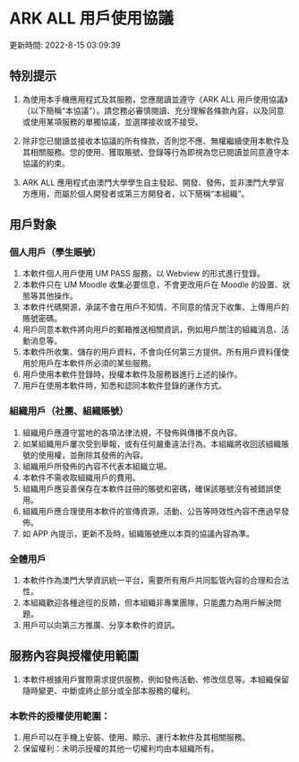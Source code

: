 # ARK ALL 用戶使用協議

更新時間: 2022-8-15 03:09:39

## 特別提示

1. 為使用本手機應用程式及其服務，您應閱讀並遵守《ARK ALL 用戶使用協議》（以下簡稱“本協議”）。請您務必審慎閱讀、充分理解各條款內容，以及同意或使用某項服務的單獨協議，並選擇接收或不接受。

2. 除非您已閱讀並接收本協議的所有條款，否則您不應、無權繼續使用本軟件及其相關服務。您的使用、獲取賬號、登錄等行為即視為您已閱讀並同意遵守本協議的約束。

3. ARK ALL 應用程式由澳門大學學生自主發起、開發、發佈，並非澳門大學官方應用，而屬於個人開發者或第三方開發者，以下簡稱“本組織”。

## 用戶對象

### 個人用戶（學生賬號）

1. 本軟件個人用戶使用 UM PASS 服務，以 Webview 的形式進行登錄。
2. 本軟件只在 UM Moodle 收集必要信息，不會更改用戶在 Moodle 的設置、狀態等其他操作。
3. 本軟件代碼開源，承諾不會在用戶不知情、不同意的情況下收集、上傳用戶的賬號密碼。
4. 用戶同意本軟件將向用戶的郵箱推送相關資訊，例如用戶關注的組織消息、活動消息等。
5. 本軟件所收集、儲存的用戶資料，不會向任何第三方提供。所有用戶資料僅使用於用戶在本軟件所必須的某些服務。
6. 用戶使用本軟件登錄時，授權本軟件及服務器進行上述的操作。
7. 用戶在使用本軟件時，知悉和認同本軟件登錄的運作方式。

### 組織用戶（社團、組織賬號）

1. 組織用戶應遵守當地的各項法律法規，不發佈與傳播不良內容。
2. 如某組織用戶屢次受到舉報，或有任何嚴重違法行為。本組織將收回該組織賬號的使用權，並刪除其發佈的內容。
3. 組織用戶所發佈的內容不代表本組織立場。
4. 本軟件不需收取組織用戶的費用。
5. 組織用戶應妥善保存在本軟件註冊的賬號和密碼，確保該賬號沒有被錯誤使用。
6. 組織用戶應合理使用本軟件的宣傳資源，活動、公告等時效性內容不應過早發佈。
7. 如 APP 內提示，更新不及時，組織賬號應以本頁的協議內容為準。

### 全體用戶

1. 本軟件作為澳門大學資訊統一平台，需要所有用戶共同監管內容的合理和合法性。
2. 本組織歡迎各種途徑的反饋，但本組織非專業團隊，只能盡力為用戶解決問題。
3. 用戶可以向第三方推廣、分享本軟件的資訊。

## 服務內容與授權使用範圍

1. 本軟件根據用戶實際需求提供服務，例如發佈活動、修改信息等。本組織保留隨時變更、中斷或終止部分或全部本服務的權利。

### 本軟件的授權使用範圍：

1. 用戶可以在手機上安裝、使用、顯示、運行本軟件及其相關服務。
2. 保留權利：未明示授權的其他一切權利均由本組織所有。
